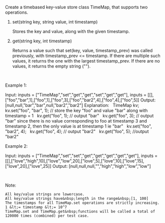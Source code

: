 Create a timebased key-value store class&nbsp;TimeMap, that supports two operations.

1. set(string key, string value, int timestamp)


	Stores the key and value, along with the given timestamp.


2. get(string key, int timestamp)


	Returns a value such that set(key, value, timestamp_prev) was called previously, with timestamp_prev &lt;= timestamp.
	If there are multiple such values, it returns the one with the largest timestamp_prev.
	If there are no values, it returns the empty string (&quot;&quot;).


&nbsp;


Example 1:


Input: inputs = [&quot;TimeMap&quot;,&quot;set&quot;,&quot;get&quot;,&quot;get&quot;,&quot;set&quot;,&quot;get&quot;,&quot;get&quot;], inputs = [[],[&quot;foo&quot;,&quot;bar&quot;,1],[&quot;foo&quot;,1],[&quot;foo&quot;,3],[&quot;foo&quot;,&quot;bar2&quot;,4],[&quot;foo&quot;,4],[&quot;foo&quot;,5]]
Output: [null,null,&quot;bar&quot;,&quot;bar&quot;,null,&quot;bar2&quot;,&quot;bar2&quot;]
Explanation: &nbsp; 
TimeMap kv; &nbsp; 
kv.set(&quot;foo&quot;, &quot;bar&quot;, 1); // store the key &quot;foo&quot; and value &quot;bar&quot; along with timestamp = 1 &nbsp; 
kv.get(&quot;foo&quot;, 1);  // output &quot;bar&quot; &nbsp; 
kv.get(&quot;foo&quot;, 3); // output &quot;bar&quot; since there is no value corresponding to foo at timestamp 3 and timestamp 2, then the only value is at timestamp 1 ie &quot;bar&quot; &nbsp; 
kv.set(&quot;foo&quot;, &quot;bar2&quot;, 4); &nbsp; 
kv.get(&quot;foo&quot;, 4); // output &quot;bar2&quot; &nbsp; 
kv.get(&quot;foo&quot;, 5); //output &quot;bar2&quot; &nbsp; 




Example 2:


Input: inputs = [&quot;TimeMap&quot;,&quot;set&quot;,&quot;set&quot;,&quot;get&quot;,&quot;get&quot;,&quot;get&quot;,&quot;get&quot;,&quot;get&quot;], inputs = [[],[&quot;love&quot;,&quot;high&quot;,10],[&quot;love&quot;,&quot;low&quot;,20],[&quot;love&quot;,5],[&quot;love&quot;,10],[&quot;love&quot;,15],[&quot;love&quot;,20],[&quot;love&quot;,25]]
Output: [null,null,null,&quot;&quot;,&quot;high&quot;,&quot;high&quot;,&quot;low&quot;,&quot;low&quot;]




&nbsp;

Note:


	All key/value strings are lowercase.
	All key/value strings have&nbsp;length in the range&nbsp;[1, 100]
	The timestamps for all TimeMap.set operations are strictly increasing.
	1 &lt;= timestamp &lt;= 10^7
	TimeMap.set and TimeMap.get&nbsp;functions will be called a total of 120000 times (combined) per test case.

